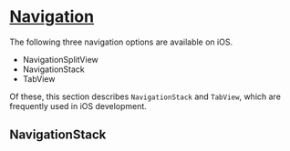 # [Navigation](https://developer.apple.com/documentation/swiftui/navigation)

The following three navigation options are available on iOS.
* NavigationSplitView
* NavigationStack
* TabView

Of these, this section describes `NavigationStack` and `TabView`, which are frequently used in iOS development.

## NavigationStack
